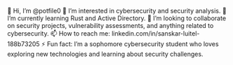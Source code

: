 👋 Hi, I’m @potfile0
👀 I’m interested in cybersecurity and security analysis.
🌱 I’m currently learning Rust and Active Directory.
💞️ I’m looking to collaborate on security projects, vulnerability assessments, and anything related to cybersecurity.
📫 How to reach me: linkedin.com/in/sanskar-luitel-188b73205
⚡ Fun fact: I’m a sophomore cybersecurity student who loves exploring new technologies and learning about security challenges.

<!---
potfile0/potfile0 is a ✨ special ✨ repository because its `README.md` (this file) appears on your GitHub profile.
You can click the Preview link to take a look at your changes.
--->

